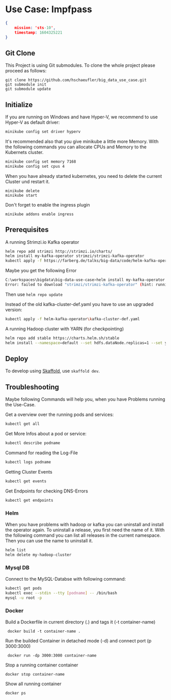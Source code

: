 # Use Case: Impfpass

```json
{ 
	mission: 'sts-10', 
	timestamp: 1604325221 
}
```

## Git Clone
This Project is using Git submodules. To clone the whole project please proceed as follows:

```
git clone https://github.com/hschaeufler/big_data_use_case.git
git submodule init
git submodule update
```
## Initialize
If you are running on Windows and have Hyper-V, we recommend to use Hyper-V as default driver:
```bash
minikube config set driver hyperv
```
It's recommended also that you give minikube a little more Memory. With the following commands you can allocate CPUs and Memory to the Kubernets cluster.
```bash
minikube config set memory 7168
minikube config set cpus 4
```
When you have already started kubernetes, you need to delete the current Cluster und restart it.
```
minikube delete
minikube start
```
Don't forget to enable the ingress plugin
```
minikube addons enable ingress
```
## Prerequisites

A running Strimzi.io Kafka operator

```bash
helm repo add strimzi http://strimzi.io/charts/
helm install my-kafka-operator strimzi/strimzi-kafka-operator
kubectl apply -f https://farberg.de/talks/big-data/code/helm-kafka-operator/kafka-cluster-def.yaml
```

Maybe you get the following Error
```bash
C:\workspaces\bigdata\big-data-use-case>helm install my-kafka-operator strimzi/strimzi-kafka-operator
Error: failed to download "strimzi/strimzi-kafka-operator" (hint: running `helm repo update` may help)
```
Then use ``helm repo update``

Instead of the old kafka-cluster-def.yaml you have to use an upgraded version:
```bash
kubectl apply -f helm-kafka-operator\kafka-cluster-def.yaml
```


A running Hadoop cluster with YARN (for checkpointing)

```bash
helm repo add stable https://charts.helm.sh/stable
helm install --namespace=default --set hdfs.dataNode.replicas=1 --set yarn.nodeManager.replicas=1 --set hdfs.webhdfs.enabled=true my-hadoop-cluster stable/hadoop
```

## Deploy

To develop using [Skaffold](https://skaffold.dev/), use `skaffold dev`. 

## Troubleshooting

Maybe following Commands will help you, when you have Problems running the Use-Case.

Get a overview over the running pods and services:
```bash
kubectl get all
```

Get More Infos about a pod or service:
```bash
kubectl describe podname
```

Command for reading the Log-File
```bash
kubectl logs podname
```

Getting Cluster Events
```bash
kubectl get events
```

Get Endpoints for checking DNS-Errors
```bash
kubectl get endpoints
```
### Helm
When you have problems with hadoop or kafka you can uninstall and install the operator again. To uninstall a release, you first need the name of it. With the following command you can list all releases in the current namespace. Then you can use the name to uninstall it.
```bash
helm list
helm delete my-hadoop-cluster
```
### Mysql DB
Connect to  the MySQL-Databse with following command:
```bash
kubectl get pods
kubectl exec --stdin --tty [podname] -- /bin/bash
mysql -u root -p
```
### Docker
Build a Dockerfile in current directory (.) and tags it (-t container-name)
```
 docker build -t container-name .
```
Run the builded Container in detached mode (-d) and connect port (p 3000:3000)
```
 docker run -dp 3000:3000 container-name
```
Stop a running container container
```
docker stop container-name
```
Show all running container
```
docker ps
````